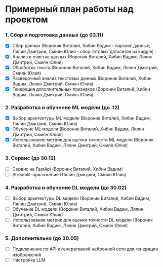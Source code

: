 # Примерный план работы над проектом
### 1. Сбор и подготовка данных (до 03.11)
   - [x] Сбор данных (Вороник Виталий, Хибин Вадим - парсинг данных; Лялин Дмитрий, Смиян Юлия - сбор готовых датасетов из kaggle)
   - [x] Анализ и очистка данных (Вороник Виталий, Хибин Вадим, Лялин Дмитрий, Смиян Юлия)
   - [x] Обработка текста (Вороник Виталий, Хибин Вадим, Лялин Дмитрий, Смиян Юлия)
   - [x] Разведочный анализ текстовых данных (Вороник Виталий, Хибин Вадим, Лялин Дмитрий, Смиян Юлия)
   - [x] Генерация дополнительных признаков (Вороник Виталий, Хибин Вадим, Лялин Дмитрий, Смиян Юлия)
### 2. Разработка и обучение ML модели (до .12)
   - [x] Выбор архитектуры ML модели (Вороник Виталий, Хибин Вадим, Лялин Дмитрий, Смиян Юлия)
   - [x] Обучение ML модели (Вороник Виталий, Хибин Вадим, Лялин Дмитрий, Смиян Юлия)
   - [x] Использование метрик для оценки точности ML модели (Вороник Виталий, Хибин Вадим, Лялин Дмитрий, Смиян Юлия)
### 3. Сервис (до 30.12)
  - [ ] Сервис на FastApi (Вороник Виталий, Хибин Вадим)
  - [ ] Streamlit-приложение  (Лялин Дмитрий, Смиян Юлия)
### 4. Разработка и обучение DL модели (до 30.02)
   - [ ] Выбор архитектуры DL модели (Вороник Виталий, Хибин Вадим, Лялин Дмитрий, Смиян Юлия)
   - [ ] Обучение DL модели (Вороник Виталий, Хибин Вадим, Лялин Дмитрий, Смиян Юлия)
   - [ ] Использование метрик для оценки точности DL модели (Вороник Виталий, Хибин Вадим, Лялин Дмитрий, Смиян Юлия)
### 5. Дополнительно (до 30.05)
  - [ ] Подключение по API к генеративной нейронной сети для генерации изображений
  - [ ] Настройка LLM
